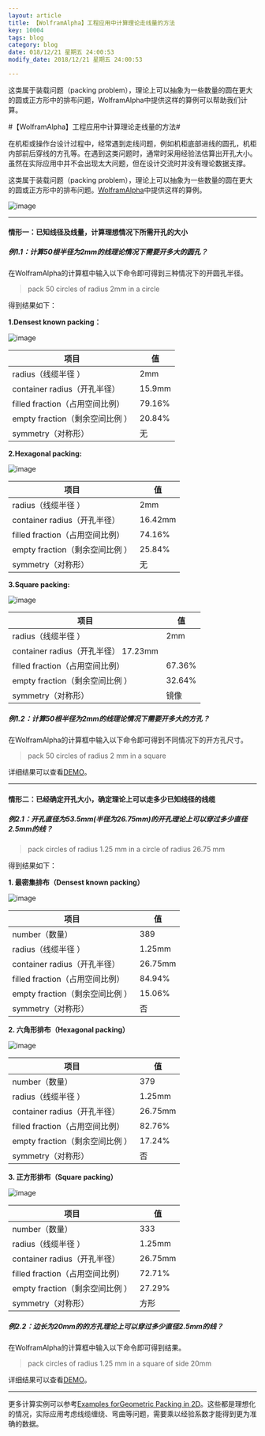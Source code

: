 ```yaml
---
layout: article
title: 【WolframAlpha】工程应用中计算理论走线量的方法
key: 10004
tags: blog
category: blog
date: 018/12/21 星期五 24:00:53 
modify_date: 2018/12/21 星期五 24:00:53 

---
```



这类属于装载问题（packing problem），理论上可以抽象为一些数量的圆在更大的圆或正方形中的排布问题，WolframAlpha中提供这样的算例可以帮助我们计算。

<!--more-->

#【WolframAlpha】工程应用中计算理论走线量的方法#


在机柜或操作台设计过程中，经常遇到走线问题，例如机柜底部进线的圆孔，机柜内部前后穿线的方孔等。在遇到这类问题时，通常时采用经验法估算出开孔大小。虽然在实际应用中并不会出现太大问题，但在设计交流时并没有理论数据支撑。

这类属于装载问题（packing problem），理论上可以抽象为一些数量的圆在更大的圆或正方形中的排布问题。[WolframAlpha](https://www.wolframalpha.com/)中提供这样的算例。

![image](http://wx3.sinaimg.cn/mw690/e3dda551ly1fydlqte4ddj212a0cbjsi.jpg)

* * *

#### 情形一：已知线径及线量，计算理想情况下所需开孔的大小
##### 例1.1：计算50根半径为2mm的线理论情况下需要开多大的圆孔？
在WolframAlpha的计算框中输入以下命令即可得到三种情况下的开圆孔半径。
>pack 50 circles of radius 2mm in a circle

得到结果如下：

**1.Densest known packing：**

![image](http://wx2.sinaimg.cn/small/e3dda551ly1fydm7mq4x2g205k05kt8p.gif)

| 项目 |值  |
| --- | --- |
| radius（线缆半径 ）|  2mm|
| container radius（开孔半径） |15.9mm  |
|filled fraction（占用空间比例）  |79.16%  |
| empty fraction（剩余空间比例 ）|20.84% |
| symmetry（对称形）| 无 |

**2.Hexagonal packing:**

![image](http://wx4.sinaimg.cn/small/e3dda551ly1fydm81dv2cg205k05kdfs.gif)

| 项目 |值  |
| --- | --- |
| radius（线缆半径 ）|  2mm|
| container radius（开孔半径） |16.42mm  |
|filled fraction（占用空间比例）  |74.16%  |
| empty fraction（剩余空间比例 ）|25.84% |
| symmetry（对称形）|无 |


**3.Square packing:**

![image](http://wx4.sinaimg.cn/small/e3dda551ly1fydm8asaiag205k05kaa0.gif)

| 项目 |值  |
| --- | --- |
| radius（线缆半径 ）|  2mm|
| container radius（开孔半径） 17.23mm  |
|filled fraction（占用空间比例）  |67.36%  |
| empty fraction（剩余空间比例 ）|32.64% |
| symmetry（对称形）|镜像|

##### 例1.2：计算50根半径为2mm的线理论情况下需要开多大的方孔？
在WolframAlpha的计算框中输入以下命令即可得到不同情况下的开方孔尺寸。
>pack  50 circles of radius 2 mm  in a square 


详细结果可以查看[DEMO](https://www.wolframalpha.com/input/?i=pack++50+circles+of+radius+2+mm+in+a+square)。

* * *

#### 情形二：已经确定开孔大小，确定理论上可以走多少已知线径的线缆
##### 例2.1：开孔直径为53.5mm(半径为26.75mm)的开孔理论上可以穿过多少直径2.5mm的线？
>pack circles of radius 1.25 mm   in a circle of radius 26.75 mm

得到结果如下：

**1. 最密集排布（Densest known packing）**

![image](http://wx4.sinaimg.cn/small/e3dda551ly1fydn5w7gphg205k05kq2x.gif)


| 项目 |值  |
| --- | --- |
| number（数量） | 389 |
| radius（线缆半径 ）|  1.25mm|
| container radius（开孔半径） |26.75mm  |
|filled fraction（占用空间比例）  |84.94%  |
| empty fraction（剩余空间比例 ）| 15.06% |
| symmetry（对称形）| 否 |

**2. 六角形排布（Hexagonal packing）**

![image](http://wx1.sinaimg.cn/small/e3dda551ly1fydn5zq3ifg205k05kdfr.gif)

| 项目 |值  |
| --- | --- |
| number（数量） | 379 |
| radius（线缆半径 ）|  1.25mm|
| container radius（开孔半径） |26.75mm  |
|filled fraction（占用空间比例）  |82.76%  |
| empty fraction（剩余空间比例 ）| 17.24% |
| symmetry（对称形）| 否 |

**3. 正方形排布（Square packing）**

![image](http://wx3.sinaimg.cn/small/e3dda551ly1fydn64muzug205k05kt8m.gif)


| 项目 |值  |
| --- | --- |
| number（数量） | 333 |
| radius（线缆半径 ）|  1.25mm|
| container radius（开孔半径） |26.75mm  |
|filled fraction（占用空间比例）  |72.71%  |
| empty fraction（剩余空间比例 ）| 27.29% |
| symmetry（对称形）| 方形 |

##### 例2.2：边长为20mm的的方孔理论上可以穿过多少直径2.5mm的线？
在WolframAlpha的计算框中输入以下命令即可得到结果。

>pack circles of radius 1.25 mm in a square of side 20mm


详细结果可以查看[DEMO](https://www.wolframalpha.com/input/?i=pack+circles+of+radius+1.25+mm+in+a+square+of+side+20+mm)。


* * *

更多计算实例可以参考[Examples forGeometric Packing in 2D](https://www.wolframalpha.com/examples/mathematics/geometry/packing-and-covering-problems/geometric-packing-in-2d/)。这些都是理想化的情况，实际应用考虑线缆缠绕、弯曲等问题，需要乘以经验系数才能得到更为准确的数据。




